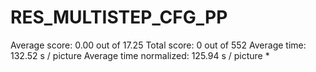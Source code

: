 # RES_MULTISTEP_CFG_PP

Average score:	0.00	out of 17.25
Total score:	0	out of 552
Average time: 	132.52	s / picture
Average time normalized:	125.94	s / picture *